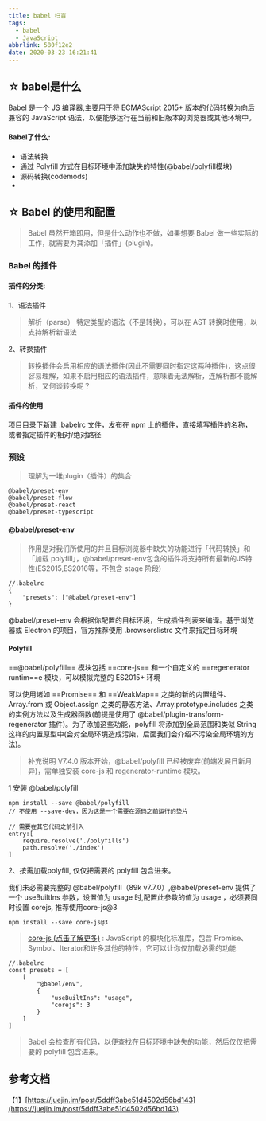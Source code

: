 ```yaml
---
title: babel 扫盲
tags:
  - babel
  - JavaScript
abbrlink: 580f12e2
date: 2020-03-23 16:21:41
---
```

## ☆ babel是什么
Babel 是一个 JS 编译器,主要用于将 ECMAScript 2015+ 版本的代码转换为向后兼容的 JavaScript 语法，以便能够运行在当前和旧版本的浏览器或其他环境中。

#### Babel了什么:
- 语法转换
- 通过 Polyfill 方式在目标环境中添加缺失的特性(@babel/polyfill模块)
- 源码转换(codemods)
- 
## ☆ Babel 的使用和配置
>  Babel 虽然开箱即用，但是什么动作也不做，如果想要 Babel 做一些实际的工作，就需要为其添加「插件」(plugin)。

### Babel 的插件

#### 插件的分类:
1、语法插件
> 解析（parse） 特定类型的语法（不是转换），可以在 AST 转换时使用，以支持解析新语法

2、转换插件
> 转换插件会启用相应的语法插件(因此不需要同时指定这两种插件)，这点很容易理解，如果不启用相应的语法插件，意味着无法解析，连解析都不能解析，又何谈转换呢？

#### 插件的使用
项目目录下新建 .babelrc 文件，发布在 npm 上的插件，直接填写插件的名称，或者指定插件的相对/绝对路径


### 预设
> 理解为一堆plugin（插件）的集合
```
@babel/preset-env
@babel/preset-flow
@babel/preset-react
@babel/preset-typescript
```
#### @babel/preset-env
> 作用是对我们所使用的并且目标浏览器中缺失的功能进行「代码转换」和「加载 polyfill」，@babel/preset-env包含的插件将支持所有最新的JS特性(ES2015,ES2016等，不包含 stage 阶段)

```
//.babelrc
{
    "presets": ["@babel/preset-env"]
}

```
@babel/preset-env 会根据你配置的目标环境，生成插件列表来编译。基于浏览器或 Electron 的项目，官方推荐使用 .browserslistrc 文件来指定目标环境


#### Polyfill

==@babel/polyfill== 模块包括 ==core-js== 和一个自定义的 ==regenerator runtim==e 模块，可以模拟完整的 ES2015+ 环境

可以使用诸如 ==Promise== 和 ==WeakMap== 之类的新的内置组件、 Array.from 或 Object.assign 之类的静态方法、Array.prototype.includes 之类的实例方法以及生成器函数(前提是使用了 @babel/plugin-transform-regenerator 插件)。为了添加这些功能，polyfill 将添加到全局范围和类似 String 这样的内置原型中(会对全局环境造成污染，后面我们会介绍不污染全局环境的方法)。

> 补充说明 V7.4.0 版本开始，@babel/polyfill 已经被废弃(前端发展日新月异)，需单独安装 core-js 和 regenerator-runtime 模块。

1 安装 @babel/polyfill
```
npm install --save @babel/polyfill
// 不使用 --save-dev，因为这是一个需要在源码之前运行的垫片

// 需要在其它代码之前引入
entry:[
    require.resolve('./polyfills')
    path.resolve('./index')
]
``` 

2、按需加载polyfill, 仅仅把需要的 polyfill 包含进来。

我们未必需要完整的 @babel/polyfill（89k v7.7.0）,@babel/preset-env 提供了一个 useBuiltIns 参数，设置值为 usage 时,配置此参数的值为 usage ，必须要同时设置 corejs, 推荐使用core-js@3
```
npm install --save core-js@3
```
> [core-js (点击了解更多)](https://github.com/zloirock/core-js) : JavaScript 的模块化标准库，包含 Promise、Symbol、Iterator和许多其他的特性，它可以让你仅加载必需的功能

```
//.babelrc
const presets = [
    [
        "@babel/env",
        {
            "useBuiltIns": "usage",
            "corejs": 3
        }
    ]
]
```
> Babel 会检查所有代码，以便查找在目标环境中缺失的功能，然后仅仅把需要的 polyfill 包含进来。
## 参考文档
【1】[https://juejin.im/post/5ddff3abe51d4502d56bd143](https://juejin.im/post/5ddff3abe51d4502d56bd143)